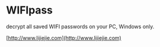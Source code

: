 WIFIpass
========

decrypt all saved WIFI passwords on your PC, Windows only.


[http://www.lijiejie.com](http://www.lijiejie.com)
